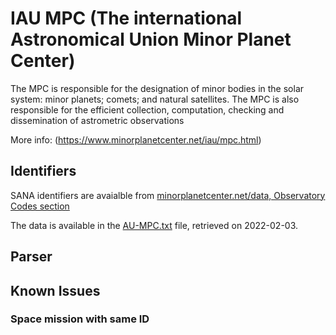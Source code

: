 # IAU MPC (The international Astronomical Union Minor Planet Center) 

The MPC is responsible for the designation of minor bodies in the solar system: minor planets; comets; and natural satellites. The MPC is also responsible for the efficient collection, computation, checking and dissemination of astrometric observations 
 
More info:
(https://www.minorplanetcenter.net/iau/mpc.html)

## Identifiers
SANA identifiers are avaialble from [minorplanetcenter.net/data, Observatory Codes section](https://www.minorplanetcenter.net/iau/lists/ObsCodes.html)

The data is available in the [AU-MPC.txt](IAU-MPC.txt) file, retrieved on 2022-02-03.


## Parser

## Known Issues

### Space mission with same ID